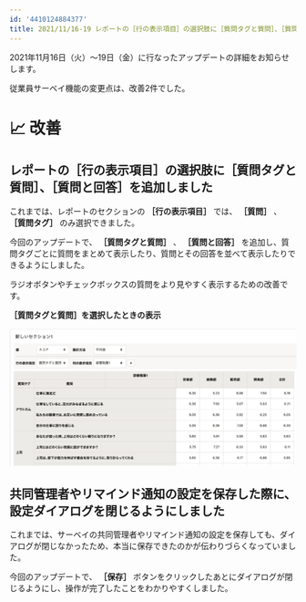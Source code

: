 ```yaml
---
id: '4410124884377'
title: 2021/11/16-19 レポートの［行の表示項目］の選択肢に［質問タグと質問］、［質問と回答］を追加しました 他1件
---
```

2021年11月16日（火）〜19日（金）に行なったアップデートの詳細をお知らせします。

従業員サーベイ機能の変更点は、改善2件でした。

# 📈 改善

## レポートの［行の表示項目］の選択肢に［質問タグと質問］、［質問と回答］を追加しました

これまでは、レポートのセクションの **［行の表示項目］** では、 **［質問］** 、 **［質問タグ］** のみ選択できました。

今回のアップデートで、 **［質問タグと質問］** 、 **［質問と回答］** を追加し、質問タグごとに質問をまとめて表示したり、質問とその回答を並べて表示したりできるようにしました。

ラジオボタンやチェックボックスの質問をより見やすく表示するための改善です。

 **［質問タグと質問］を選択したときの表示** 

**![](./141887883-29ee9b5a-1850-422a-9e14-1cd649c64a04.png)**

## 共同管理者やリマインド通知の設定を保存した際に、設定ダイアログを閉じるようにしました

これまでは、サーベイの共同管理者やリマインド通知の設定を保存しても、ダイアログが閉じなかったため、本当に保存できたのかが伝わりづらくなっていました。

今回のアップデートで、 **［保存］** ボタンをクリックしたあとにダイアログが閉じるようにし、操作が完了したことをわかりやすくしました。
